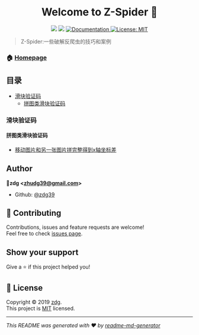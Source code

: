 <h1 align="center">Welcome to Z-Spider 👋</h1>
<p align="center">
  <img src="https://img.shields.io/badge/version-1.0.0-blue.svg?cacheSeconds=2592000" />
  <img src="https://img.shields.io/badge/java-1.8-blue.svg" />
  <a href="https://github.com/zdg39/Z-Spider">
    <img alt="Documentation" src="https://img.shields.io/badge/documentation-yes-brightgreen.svg" target="_blank" />
  </a>
  <a href="https://github.com/zdg39/Z-Spider/blob/master/LICENSE">
    <img alt="License: MIT" src="https://img.shields.io/badge/License-MIT-yellow.svg" target="_blank" />
  </a>
</p>

> Z-Spider:一些破解反爬虫的技巧和案例

### 🏠 [Homepage](https://github.com/zdg39/Z-Spider)

## 目录
- [滑块验证码](#滑块验证码)
  - [拼图类滑块验证码](#拼图类滑块验证码)

### 滑块验证码
#### 拼图类滑块验证码
- [移动图片和另一张图片拼完整得到x轴坐标差](https://github.com/zdg39/Z-Spider/tree/master/slide-image)


## Author

👤**zdg &lt;zhudg39@gmail.com&gt;**

* Github: [@zdg39](https://github.com/zdg39)

## 🤝 Contributing

Contributions, issues and feature requests are welcome!<br />Feel free to check [issues page](https://github.com/zdg39/Z-Spider/issues).

## Show your support

Give a ⭐️ if this project helped you!

## 📝 License

Copyright © 2019 [zdg](https://github.com/zdg39).<br />
This project is [MIT](https://github.com/zdg39/Z-Spider/blob/master/LICENSE) licensed.

***
_This README was generated with ❤️ by [readme-md-generator](https://github.com/kefranabg/readme-md-generator)_
